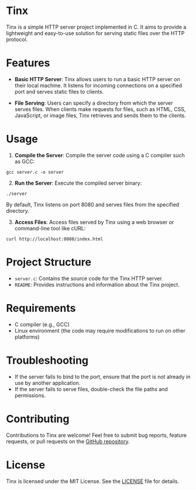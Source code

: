 <!-- +--------+
|Tinx 1.0|
+--------+ -->

# Tinx

Tinx is a simple HTTP server project implemented in C. It aims to provide a lightweight and easy-to-use solution for serving static files over the HTTP protocol.

# Features

- **Basic HTTP Server**: Tinx allows users to run a basic HTTP server on their local machine. It listens for incoming connections on a specified port and serves static files to clients.
  
- **File Serving**: Users can specify a directory from which the server serves files. When clients make requests for files, such as HTML, CSS, JavaScript, or image files, Tinx retrieves and sends them to the clients.

# Usage

1. **Compile the Server**: Compile the server code using a C compiler such as GCC:
```
gcc server.c -o server
```

2. **Run the Server**: Execute the compiled server binary:
```
./server
```
By default, Tinx listens on port 8080 and serves files from the specified directory.

3. **Access Files**: Access files served by Tinx using a web browser or command-line tool like cURL:
```
curl http://localhost:8080/index.html
```

# Project Structure

- `server.c`: Contains the source code for the Tinx HTTP server.
- `README`: Provides instructions and information about the Tinx project.

# Requirements

- C compiler (e.g., GCC)
- Linux environment (the code may require modifications to run on other platforms)

# Troubleshooting

- If the server fails to bind to the port, ensure that the port is not already in use by another application.
- If the server fails to serve files, double-check the file paths and permissions.

# Contributing

Contributions to Tinx are welcome! Feel free to submit bug reports, feature requests, or pull requests on the [GitHub repository](https://github.com/xanmoy/tinx).

# License

Tinx is licensed under the MIT License. See the [LICENSE](LICENSE) file for details.
